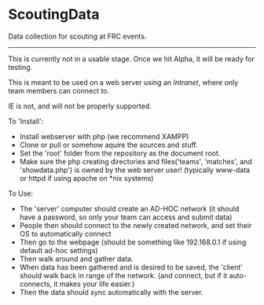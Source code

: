 ScoutingData
============

Data collection for scouting at FRC events.

---

This is currently not in a usable stage. Once we hit Alpha, it will be ready for testing.

This is meant to be used on a web server using an *Intranet*, where only team members can connect to.

IE is not, and will not be properly supported.


To 'Install':
 -  Install webserver with php (we recommend XAMPP)
 -  Clone or pull or somehow aquire the sources and stuff.
 -  Set the 'root' folder from the repository as the document root.
 -  Make sure the php creating directories and files('teams', 'matches', and 'showdata.php') is owned by the web server user! (typically www-data or httpd if using apache on \*nix systems)

To Use:
 -  The 'server' computer should create an AD-HOC network (it should have a password, so only your team can access and submit data)
 -  People then should connect to the newly created network, and set their OS to automatically connect
 -  Then go to the webpage (should be something like 192.168.0.1 if using default ad-hoc settings)
 -  Then walk around and gather data.
 -  When data has been gathered and is desired to be saved, the 'client' should walk back in range of the network. (and connect, but if it auto-connects, it makes your life easier.)
 -  Then the data should sync automatically with the server.

